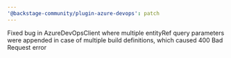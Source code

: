 ```yaml
---
'@backstage-community/plugin-azure-devops': patch
---
```


Fixed bug in AzureDevOpsClient where multiple entityRef query parameters were appended in case of multiple build definitions, which caused 400 Bad Request error
